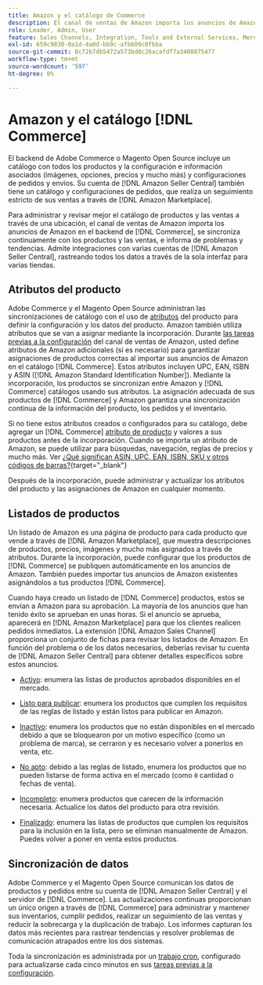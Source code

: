 ```yaml
---
title: Amazon y el catálogo de Commerce
description: El canal de ventas de Amazon importa los anuncios de Amazon en el backend de Commerce y se sincroniza continuamente con los productos y las ventas.
role: Leader, Admin, User
feature: Sales Channels, Integration, Tools and External Services, Merchandising, Catalog Management
exl-id: 659c9830-0a1d-4a0d-bb9c-afb609c0fbba
source-git-commit: 8c72b7db5472a573bd8c26acafdf7a3400875477
workflow-type: tm+mt
source-wordcount: '597'
ht-degree: 0%

---
```


# Amazon y el catálogo [!DNL Commerce]

El backend de Adobe Commerce o Magento Open Source incluye un catálogo con todos los productos y la configuración e información asociados (imágenes, opciones, precios y mucho más) y configuraciones de pedidos y envíos. Su cuenta de [!DNL Amazon Seller Central] también tiene un catálogo y configuraciones de pedidos, que realiza un seguimiento estricto de sus ventas a través de [!DNL Amazon Marketplace].

Para administrar y revisar mejor el catálogo de productos y las ventas a través de una ubicación, el canal de ventas de Amazon importa los anuncios de Amazon en el backend de [!DNL Commerce], se sincroniza continuamente con los productos y las ventas, e informa de problemas y tendencias. Admite integraciones con varias cuentas de [!DNL Amazon Seller Central], rastreando todos los datos a través de la sola interfaz para varias tiendas.

## Atributos del producto

Adobe Commerce y el Magento Open Source administran las sincronizaciones de catálogo con el uso de [atributos](https://experienceleague.adobe.com/docs/commerce-admin/catalog/product-attributes/product-attributes.html) del producto para definir la configuración y los datos del producto. Amazon también utiliza atributos que se van a asignar mediante la incorporación. Durante [las tareas previas a la configuración](./amazon-pre-setup-tasks.md) del canal de ventas de Amazon, usted define atributos de Amazon adicionales (si es necesario) para garantizar asignaciones de productos correctas al importar sus anuncios de Amazon en el catálogo [!DNL Commerce]. Estos atributos incluyen UPC, EAN, ISBN y ASIN ([!DNL Amazon Standard Identification Number]). Mediante la incorporación, los productos se sincronizan entre Amazon y [!DNL Commerce] catálogos usando sus atributos. La asignación adecuada de sus productos de [!DNL Commerce] y Amazon garantiza una sincronización continua de la información del producto, los pedidos y el inventario.

Si no tiene estos atributos creados o configurados para su catálogo, debe agregar un [!DNL Commerce] [atributo de producto](https://experienceleague.adobe.com/docs/commerce-admin/catalog/product-attributes/product-attributes.html) y valores a sus productos antes de la incorporación. Cuando se importa un atributo de Amazon, se puede utilizar para búsquedas, navegación, reglas de precios y mucho más. Ver [¿Qué significan ASIN, UPC, EAN, ISBN, SKU y otros códigos de barras?](https://sellerskills.com/multi-channel-operations/what-asin-upc-ean-isbn-sku-and-other-barcodes-mean/#what-is-isbn-number){target="_blank"}

Después de la incorporación, puede administrar y actualizar los atributos del producto y las asignaciones de Amazon en cualquier momento.

## Listados de productos

Un listado de Amazon es una página de producto para cada producto que vende a través de [!DNL Amazon Marketplace], que muestra descripciones de productos, precios, imágenes y mucho más asignados a través de atributos. Durante la incorporación, puede configurar que los productos de [!DNL Commerce] se publiquen automáticamente en los anuncios de Amazon. También puedes importar tus anuncios de Amazon existentes asignándolos a tus productos [!DNL Commerce].

Cuando haya creado un listado de [!DNL Commerce] productos, estos se envían a Amazon para su aprobación. La mayoría de los anuncios que han tenido éxito se aprueban en unas horas. Si el anuncio se aprueba, aparecerá en [!DNL Amazon Marketplace] para que los clientes realicen pedidos inmediatos. La extensión [!DNL Amazon Sales Channel] proporciona un conjunto de fichas para revisar los listados de Amazon. En función del problema o de los datos necesarios, deberías revisar tu cuenta de [!DNL Amazon Seller Central] para obtener detalles específicos sobre estos anuncios.

- [Activo](./active-listings.md): enumera las listas de productos aprobados disponibles en el mercado.

- [Listo para publicar](./ready-to-list.md): enumera los productos que cumplen los requisitos de las reglas de listado y están listos para publicar en Amazon.

- [Inactivo](./inactive-listings.md): enumera los productos que no están disponibles en el mercado debido a que se bloquearon por un motivo específico (como un problema de marca), se cerraron y es necesario volver a ponerlos en venta, etc.

- [No apto](./ineligible-listings.md): debido a las reglas de listado, enumera los productos que no pueden listarse de forma activa en el mercado (como `0` cantidad o fechas de venta).

- [Incompleto](./incomplete-listings.md): enumera productos que carecen de la información necesaria. Actualice los datos del producto para otra revisión.

- [Finalizado](./ended-listings.md): enumera las listas de productos que cumplen los requisitos para la inclusión en la lista, pero se eliminan manualmente de Amazon. Puedes volver a poner en venta estos productos.

## Sincronización de datos

Adobe Commerce y el Magento Open Source comunican los datos de productos y pedidos entre su cuenta de [!DNL Amazon Seller Central] y el servidor de [!DNL Commerce]. Las actualizaciones continuas proporcionan un único origen a través de [!DNL Commerce] para administrar y mantener sus inventarios, cumplir pedidos, realizar un seguimiento de las ventas y reducir la sobrecarga y la duplicación de trabajo. Los informes capturan los datos más recientes para rastrear tendencias y resolver problemas de comunicación atrapados entre los dos sistemas.

Toda la sincronización es administrada por un [trabajo cron](https://experienceleague.adobe.com/docs/commerce-admin/systems/tools/cron.html), configurado para actualizarse cada cinco minutos en sus [tareas previas a la configuración](./amazon-pre-setup-tasks.md).
